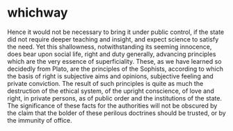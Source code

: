 # whichway
Hence it would not be necessary to bring it under public control,
if the state did not require deeper teaching and insight, and expect
science to satisfy the need. Yet this shallowness, notwithstanding its
seeming innocence, does bear upon social life, right and duty
generally, advancing principles which are the very essence of
superficiality. These, as we have learned so decidedly from Plato, are
the principles of the Sophists, according to which the basis of right is
subjective aims and opinions, subjective feeling and private
conviction. The result of such principles is quite as much the
destruction of the ethical system, of the upright conscience, of love
and right, in private persons, as of public order and the institutions of
the state. The significance of these facts for the authorities will not be
obscured by the claim that the bolder of these perilous doctrines
should be trusted, or by the immunity of office.
